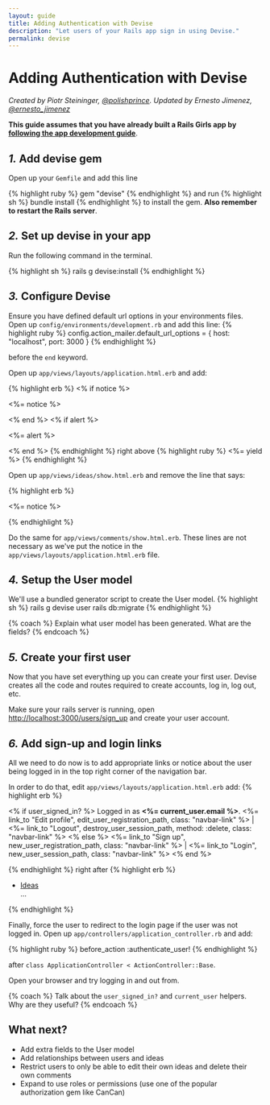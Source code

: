 ```yaml
---
layout: guide
title: Adding Authentication with Devise
description: "Let users of your Rails app sign in using Devise."
permalink: devise
---
```


# Adding Authentication with Devise

*Created by Piotr Steininger, [@polishprince](https://twitter.com/polishprince). Updated by Ernesto Jimenez, [@ernesto_jimenez](https://twitter.com/ernesto_jimenez)*

**This guide assumes that you have already built a Rails Girls app by** [**following the app development guide**](/app).

## *1.* Add devise gem

Open up your `Gemfile` and add this line

{% highlight ruby %}
gem "devise"
{% endhighlight %}
and run
{% highlight sh %}
bundle install
{% endhighlight %}
to install the gem. **Also remember to restart the Rails server**.

## *2.* Set up devise in your app

Run the following command in the terminal.

{% highlight sh %}
rails g devise:install
{% endhighlight %}

## *3.* Configure Devise

Ensure you have defined default url options in your environments files. Open up `config/environments/development.rb` and add this line:
{% highlight ruby %}
config.action_mailer.default_url_options = { host: "localhost", port: 3000 }
{% endhighlight %}

before the `end` keyword.

Open up `app/views/layouts/application.html.erb` and add:

{% highlight erb %}
<% if notice %>
  <p class="alert alert-success"><%= notice %></p>
<% end %>
<% if alert %>
  <p class="alert alert-danger"><%= alert %></p>
<% end %>
{% endhighlight %}
right above
{% highlight ruby %}
  <%= yield %>
{% endhighlight %}

Open up `app/views/ideas/show.html.erb` and remove the line that says:

{% highlight erb %}
<p id="notice"><%= notice %></p>
{% endhighlight %}

Do the same for `app/views/comments/show.html.erb`. These lines are not necessary as we've put the notice in the `app/views/layouts/application.html.erb` file.

## *4.* Setup the User model

We'll use a bundled generator script to create the User model.
{% highlight sh %}
rails g devise user
rails db:migrate
{% endhighlight %}

{% coach %}
Explain what user model has been generated. What are the fields?
{% endcoach %}

## *5.* Create your first user

Now that you have set everything up you can create your first user. Devise creates all the code and routes required to create accounts, log in, log out, etc.

Make sure your rails server is running, open <http://localhost:3000/users/sign_up> and create your user account.

## *6.* Add sign-up and login links

All we need to do now is to add appropriate links or notice about the user being logged in in the top right corner of the navigation bar.

In order to do that, edit `app/views/layouts/application.html.erb` add:
{% highlight erb %}
<p class="navbar-text float-right">
<% if user_signed_in? %>
  Logged in as <strong><%= current_user.email %></strong>.
  <%= link_to "Edit profile", edit_user_registration_path, class: "navbar-link" %> |
  <%= link_to "Logout", destroy_user_session_path, method: :delete, class: "navbar-link"  %>
<% else %>
  <%= link_to "Sign up", new_user_registration_path, class: "navbar-link"  %> |
  <%= link_to "Login", new_user_session_path, class: "navbar-link"  %>
<% end %>
</p>
{% endhighlight %}
right after
{% highlight erb %}
  <ul class="navbar-nav mr-auto">
    <li class="nav-item active">
      <a class="nav-link" href="/ideas">Ideas</a>
    </li>
    ...
  </ul>
{% endhighlight %}

Finally, force the user to redirect to the login page if the user was not logged in. Open up `app/controllers/application_controller.rb` and add:

{% highlight ruby %}
before_action :authenticate_user!
{% endhighlight %}

after `class ApplicationController < ActionController::Base`.

Open your browser and try logging in and out from.

{% coach %}
Talk about the `user_signed_in?` and `current_user` helpers. Why are they useful?
{% endcoach %}

## What next?

* Add extra fields to the User model
* Add relationships between users and ideas
* Restrict users to only be able to edit their own ideas and delete their own comments
* Expand to use roles or permissions (use one of the popular authorization gem like CanCan)
